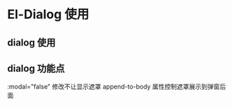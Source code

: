 # El-Dialog 使用


## dialog 使用


## dialog 功能点


 :modal="false" 修改不让显示遮罩
  append-to-body 属性控制遮罩展示到弹窗后面

 <el-dialog
              :visible.sync="showDirNameFlag "
              width="20%"
              top="20%"
              :modal="false"
              append-to-body
              v-if="showDirNameFlag" title="新建目录" >